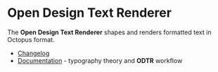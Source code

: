 # Open Design Text Renderer

The **Open Design Text Renderer** shapes and renders formatted text in Octopus format.

- [Changelog](CHANGELOG.md)
- [Documentation](docs/README.md) - typography theory and **ODTR** workflow
